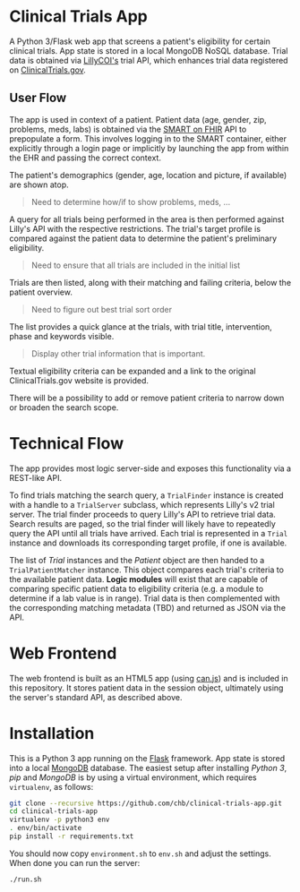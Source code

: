 Clinical Trials App
===================

A Python 3/Flask web app that screens a patient's eligibility for certain clinical trials.
App state is stored in a local MongoDB NoSQL database.
Trial data is obtained via [LillyCOI's][lilly] trial API, which enhances trial data registered on [ClinicalTrials.gov][ctg].

[lilly]: http://www.lillycoi.com
[ctg]: http://www.clinicaltrials.gov


User Flow
---------

The app is used in context of a patient.
Patient data (age, gender, zip, problems, meds, labs) is obtained via the [SMART on FHIR][smart] API to prepopulate a form.
This involves logging in to the SMART container, either explicitly through a  login page or implicitly by launching the app from within the EHR and passing the correct context.

The patient's demographics (gender, age, location and picture, if available) are shown atop.
> Need to determine how/if to show problems, meds, ...

A query for all trials being performed in the area is then performed against Lilly's API with the respective restrictions.
The trial's target profile is compared against the patient data to determine the patient's preliminary eligibility.
> Need to ensure that all trials are included in the initial list

Trials are then listed, along with their matching and failing criteria, below the patient overview.
> Need to figure out best trial sort order

The list provides a quick glance at the trials, with trial title, intervention, phase and keywords visible.
> Display other trial information that is important.

Textual eligibility criteria can be expanded and a link to the original ClinicalTrials.gov website is provided.

There will be a possibility to add or remove patient criteria to narrow down or broaden the search scope.

[smart]: http://smartplatforms.org


Technical Flow
==============

The app provides most logic server-side and exposes this functionality via a REST-like API.

To find trials matching the search query, a `TrialFinder` instance is created with a handle to a `TrialServer` subclass, which represents Lilly's v2 trial server.
The trial finder proceeds to query Lilly's API to retrieve trial data.
Search results are paged, so the trial finder will likely have to repeatedly query the API until all trials have arrived.
Each trial is represented in a `Trial` instance and downloads its corresponding target profile, if one is available.

The list of _Trial_ instances and the _Patient_ object are then handed to a `TrialPatientMatcher` instance.
This object compares each trial's criteria to the available patient data.
**Logic modules** will exist that are capable of comparing specific patient data to eligibility criteria (e.g. a module to determine if a lab value is in range).
Trial data is then complemented with the corresponding matching metadata (TBD) and returned as JSON via the API.


Web Frontend
============

The web frontend is built as an HTML5 app (using [can.js][canjs]) and is included in this repository.
It stores patient data in the session object, ultimately using the server's standard API, as described above.

[canjs]: http://canjs.com/


Installation
============

This is a Python 3 app running on the [Flask][] framework.
App state is stored into a local [MongoDB][] database.
The easiest setup after installing _Python 3_, _pip_ and _MongoDB_ is by using a virtual environment, which requires `virtualenv`, as follows:

```bash
git clone --recursive https://github.com/chb/clinical-trials-app.git
cd clinical-trials-app
virtualenv -p python3 env
. env/bin/activate
pip install -r requirements.txt
```

You should now copy `environment.sh` to `env.sh` and adjust the settings.
When done you can run the server:

```bash
./run.sh
```

[flask]: http://flask.pocoo.org
[mongodb]: http://www.mongodb.org
